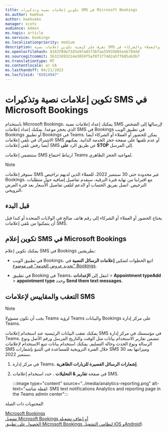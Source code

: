 ```yaml
---
title: تكوين إعلامات نصية وتذكيرات SMS في Microsoft Bookings
ms.author: kwekua
author: kwekuako
manager: scotv
audience: Admin
ms.topic: article
ms.service: bookings
ms.localizationpriority: medium
description: تعرف على كيفية تكوين إعلامات نصية SMS للعملاء والعملاء والشركاء في Microsoft Bookings.
ms.openlocfilehash: 8183f89a73d3a9fa8573bfaa55935865eeb794dd
ms.sourcegitcommit: 5b321693214e3859f5af8f1774d2a5ff685ab3b7
ms.translationtype: MT
ms.contentlocale: ar-SA
ms.lasthandoff: 04/21/2022
ms.locfileid: "65014947"
---
```

# <a name="configure-sms-text-notifications-and-reminders-in-microsoft-bookings"></a>تكوين إعلامات نصية وتذكيرات SMS في Microsoft Bookings

باستخدام Microsoft Bookings، يمكنك إعداد إعلامات نصية SMS لإرسالها إلى الشخص الذي يحجز موعدا. يمكنك إعداد إعلامات SMS في Bookings في تطبيق الويب Bookings أو تطبيق Bookings في Teams. يمكن للحضور أو العملاء أو الشركاء أيضا الاشتراك في تلقي إعلامات SMS أو عدم تلقيها على صفحة حجز الخدمة الذاتية. يمكنهم أيضا رفض تلقي إعلامات SMS عن طريق الرد **على STOP** إلى المرسل.

ستتضمن إعلامات SMS ارتباط اجتماع Teams لمواعيد الحجز الظاهري.

> [!Note]
> سنوفر إعلامات SMS غير محدودة حتى 30 سبتمبر 2022، للعملاء الذين لديهم تراخيص Bookings. مع اقترابنا من نهاية فترة الترقية، سنقدم تفاصيل إضافية حول متطلبات الترخيص. اتصل بفريق الحساب أو الدعم لتلقي تفاصيل الأسعار بعد فترة العرض الترويجي.

## <a name="before-you-begin"></a>قبل البدء

يحتاج الحضور أو العملاء أو الشركاء إلى رقم هاتف صالح في الولايات المتحدة أو كندا قبل أن يتمكنوا من تلقي إعلامات SMS.

## <a name="configure-sms-notification-in-microsoft-bookings"></a>تكوين إعلام SMS في Microsoft Bookings

يمكنك تكوين إعلام SMS في Bookings بطريقتين:

- في تطبيق الويب Bookings، اتبع الخطوات لتمكين **إعلامات الرسائل النصية** في ["تحديد عروض الخدمة" في موضوع Bookings](define-service-offerings.md).

- في تطبيق Booking في Teams، انتقل إلى **الإعدادات** >  **Appointment typeAdd** >  **appointment type** وحدد **Send them text messages**.

## <a name="tracking-and-metrics-for-sms-notifications"></a>التعقب والمقاييس لإعلامات SMS

> [!NOTE]
> يجب أن تكون مسؤولا Teams لرؤية Teams والبيانات Bookings على مركز إدارة Teams.

يمكنك تعقب البيانات الرئيسية عند استخدام إعلامات SMS في مؤسستك في مركز إدارة Teams. تتضمن تقارير الاستخدام بيانات مثل الوقت والتاريخ المرسل ورقم الأصل ونوع الرسالة ونوع الحدث وحالة التسليم. يمكنك استخدام بيانات تتبع الاستخدام لإعلامات SMS خلال الفترة الترويجية للمساعدة في التنبؤ بإشعارات SMS وميزانتها بعد 30 سبتمبر 2022.

1. في مركز إدارة Teams، **إشعارات الرسائل القصيرة للزيارات الظاهرية**.

2. في صفحة **تقارير & التحليلات** ، حدد استخدام إعلامات SMS.

    :::image type="content" source="../media/analytics-reporting.png" alt-text="لقطة شاشة: SMS text notifications Analytics and reporting page in the Teams admin center":::

المحتويات ذات الصلة

[Microsoft Bookings](bookings-overview.md)\
[تشغيل Microsoft Bookings أو إيقاف تشغيله](turn-bookings-on-or-off.md)\
[الحصول على تطبيق Microsoft Bookings لنظامي التشغيل iOS وAndroid](get-bookings-app.md)\
